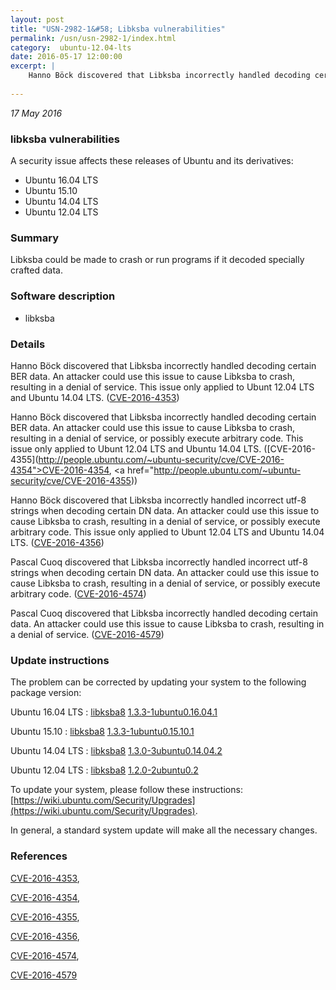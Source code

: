 ```yaml
---
layout: post
title: "USN-2982-1&#58; Libksba vulnerabilities"
permalink: /usn/usn-2982-1/index.html
category:  ubuntu-12.04-lts
date: 2016-05-17 12:00:00
excerpt: |
    Hanno Böck discovered that Libksba incorrectly handled decoding certain BER data. An attacker could use this issue to cause Libksba to crash, resulting in a denial of service. This issue only applied to Ubunt 12.04 LTS and Ubuntu 14.04 LTS. ([CVE-2016-4353](http://people.ubuntu.com/~ubuntu-security/cve/CVE-2016-4353))
    
--- 
```

 
 

*17 May 2016*

### libksba vulnerabilities

A security issue affects these releases of Ubuntu and its derivatives:

* Ubuntu 16.04 LTS
* Ubuntu 15.10
* Ubuntu 14.04 LTS
* Ubuntu 12.04 LTS

### Summary

Libksba could be made to crash or run programs if it decoded specially crafted data.

### Software description

* libksba 

### Details

Hanno Böck discovered that Libksba incorrectly handled decoding certain BER data. An attacker could use this issue to cause Libksba to crash, resulting in a denial of service. This issue only applied to Ubunt 12.04 LTS and Ubuntu 14.04 LTS. ([CVE-2016-4353](http://people.ubuntu.com/~ubuntu-security/cve/CVE-2016-4353))

Hanno Böck discovered that Libksba incorrectly handled decoding certain BER data. An attacker could use this issue to cause Libksba to crash, resulting in a denial of service, or possibly execute arbitrary code. This issue only applied to Ubunt 12.04 LTS and Ubuntu 14.04 LTS. ([CVE-2016-4355](http://people.ubuntu.com/~ubuntu-security/cve/CVE-2016-4354">CVE-2016-4354</a>, <a href="http://people.ubuntu.com/~ubuntu-security/cve/CVE-2016-4355))

Hanno Böck discovered that Libksba incorrectly handled incorrect utf-8 strings when decoding certain DN data. An attacker could use this issue to cause Libksba to crash, resulting in a denial of service, or possibly execute arbitrary code. This issue only applied to Ubunt 12.04 LTS and Ubuntu 14.04 LTS. ([CVE-2016-4356](http://people.ubuntu.com/~ubuntu-security/cve/CVE-2016-4356))

Pascal Cuoq discovered that Libksba incorrectly handled incorrect utf-8 strings when decoding certain DN data. An attacker could use this issue to cause Libksba to crash, resulting in a denial of service, or possibly execute arbitrary code. ([CVE-2016-4574](http://people.ubuntu.com/~ubuntu-security/cve/CVE-2016-4574))

Pascal Cuoq discovered that Libksba incorrectly handled decoding certain data. An attacker could use this issue to cause Libksba to crash, resulting in a denial of service. ([CVE-2016-4579](http://people.ubuntu.com/~ubuntu-security/cve/CVE-2016-4579)) 

### Update instructions

The problem can be corrected by updating your system to the following package version:

Ubuntu 16.04 LTS
 : [libksba8](https://launchpad.net/ubuntu/+source/libksba) <span> [1.3.3-1ubuntu0.16.04.1](https://launchpad.net/ubuntu/+source/libksba/1.3.3-1ubuntu0.16.04.1) </span> 

Ubuntu 15.10
 : [libksba8](https://launchpad.net/ubuntu/+source/libksba) <span> [1.3.3-1ubuntu0.15.10.1](https://launchpad.net/ubuntu/+source/libksba/1.3.3-1ubuntu0.15.10.1) </span> 

Ubuntu 14.04 LTS
 : [libksba8](https://launchpad.net/ubuntu/+source/libksba) <span> [1.3.0-3ubuntu0.14.04.2](https://launchpad.net/ubuntu/+source/libksba/1.3.0-3ubuntu0.14.04.2) </span> 

Ubuntu 12.04 LTS
 : [libksba8](https://launchpad.net/ubuntu/+source/libksba) <span> [1.2.0-2ubuntu0.2](https://launchpad.net/ubuntu/+source/libksba/1.2.0-2ubuntu0.2) </span> 

To update your system, please follow these instructions: [https://wiki.ubuntu.com/Security/Upgrades](https://wiki.ubuntu.com/Security/Upgrades).

In general, a standard system update will make all the necessary changes. 

### References

 
 [CVE-2016-4353](http://people.ubuntu.com/~ubuntu-security/cve/CVE-2016-4353), 

 [CVE-2016-4354](http://people.ubuntu.com/~ubuntu-security/cve/CVE-2016-4354), 

 [CVE-2016-4355](http://people.ubuntu.com/~ubuntu-security/cve/CVE-2016-4355), 

 [CVE-2016-4356](http://people.ubuntu.com/~ubuntu-security/cve/CVE-2016-4356), 

 [CVE-2016-4574](http://people.ubuntu.com/~ubuntu-security/cve/CVE-2016-4574), 

 [CVE-2016-4579](http://people.ubuntu.com/~ubuntu-security/cve/CVE-2016-4579)
 

